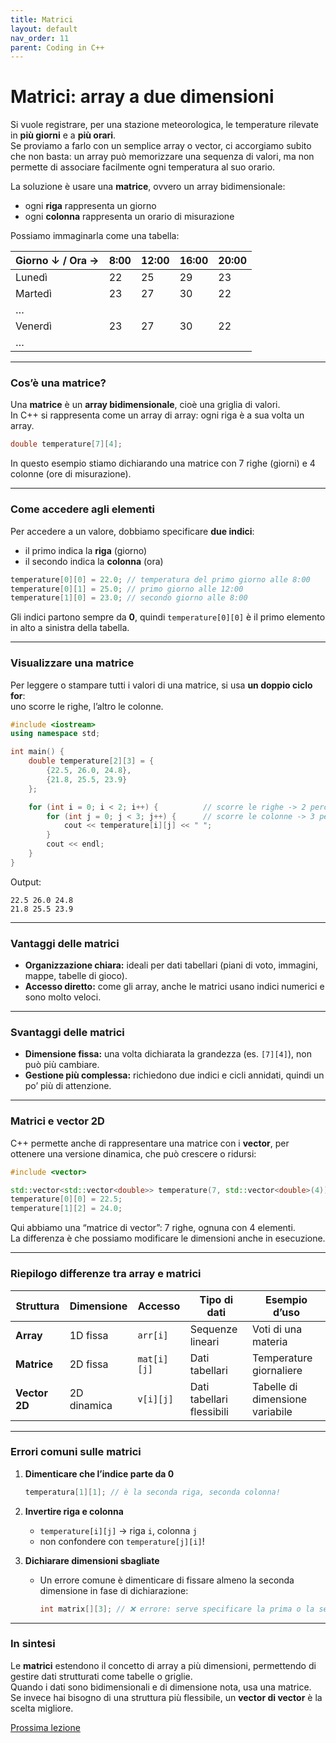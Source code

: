 ```yaml
---
title: Matrici
layout: default
nav_order: 11
parent: Coding in C++
---
```



# Matrici: array a due dimensioni

Si vuole registrare, per una stazione meteorologica, le temperature rilevate in **più giorni** e a **più orari**.  
Se proviamo a farlo con un semplice array o vector, ci accorgiamo subito che non basta: un array può memorizzare una sequenza di valori, ma non permette di associare facilmente ogni temperatura al suo orario.

La soluzione è usare una **matrice**, ovvero un array bidimensionale:  
- ogni **riga** rappresenta un giorno  
- ogni **colonna** rappresenta un orario di misurazione

Possiamo immaginarla come una tabella:

| Giorno ↓ / Ora → | 8:00 | 12:00 | 16:00 | 20:00 |
|------------------|------|-------|-------|-------|
| Lunedì           | 22   | 25    | 29    | 23    |
| Martedì          | 23   | 27    | 30    | 22    |
| …                |      |       |       |       |
| Venerdì          | 23   | 27    | 30    | 22    |
| …                |      |       |       |       |

---

### Cos’è una matrice?

Una **matrice** è un **array bidimensionale**, cioè una griglia di valori.  
In C++ si rappresenta come un array di array: ogni riga è a sua volta un array.

```cpp
double temperature[7][4];
```

In questo esempio stiamo dichiarando una matrice con 7 righe (giorni) e 4 colonne (ore di misurazione). 

---

### Come accedere agli elementi

Per accedere a un valore, dobbiamo specificare **due indici**:  
- il primo indica la **riga** (giorno)  
- il secondo indica la **colonna** (ora)

```cpp
temperature[0][0] = 22.0; // temperatura del primo giorno alle 8:00
temperature[0][1] = 25.0; // primo giorno alle 12:00
temperature[1][0] = 23.0; // secondo giorno alle 8:00
```

Gli indici partono sempre da **0**, quindi `temperature[0][0]` è il primo elemento in alto a sinistra della tabella.

---

### Visualizzare una matrice

Per leggere o stampare tutti i valori di una matrice, si usa **un doppio ciclo for**:  
uno scorre le righe, l’altro le colonne.

```cpp
#include <iostream>
using namespace std;

int main() {
    double temperature[2][3] = {
        {22.5, 26.0, 24.8},
        {21.8, 25.5, 23.9}
    };

    for (int i = 0; i < 2; i++) {          // scorre le righe -> 2 perchè abbiamo una matrice con 2 righe
        for (int j = 0; j < 3; j++) {      // scorre le colonne -> 3 perchè la matrice ha 3 colonne
            cout << temperature[i][j] << " ";
        }
        cout << endl;
    }
}
```

Output:

```
22.5 26.0 24.8
21.8 25.5 23.9
```

---

### Vantaggi delle matrici

- **Organizzazione chiara:** ideali per dati tabellari (piani di voto, immagini, mappe, tabelle di gioco).  
- **Accesso diretto:** come gli array, anche le matrici usano indici numerici e sono molto veloci.

---

### Svantaggi delle matrici

- **Dimensione fissa:** una volta dichiarata la grandezza (es. `[7][4]`), non può più cambiare.  
- **Gestione più complessa:** richiedono due indici e cicli annidati, quindi un po’ più di attenzione.

---

### Matrici e vector 2D

C++ permette anche di rappresentare una matrice con i **vector**, per ottenere una versione dinamica, che può crescere o ridursi:

```cpp
#include <vector>

std::vector<std::vector<double>> temperature(7, std::vector<double>(4));
temperature[0][0] = 22.5;
temperature[1][2] = 24.0;
```

Qui abbiamo una “matrice di vector”: 7 righe, ognuna con 4 elementi.  
La differenza è che possiamo modificare le dimensioni anche in esecuzione.

---

### Riepilogo differenze tra array e matrici

| Struttura | Dimensione | Accesso | Tipo di dati | Esempio d’uso |
|------------|-------------|---------|---------------|---------------|
| **Array**  | 1D fissa    | `arr[i]` | Sequenze lineari | Voti di una materia |
| **Matrice**| 2D fissa    | `mat[i][j]` | Dati tabellari | Temperature giornaliere |
| **Vector 2D** | 2D dinamica | `v[i][j]` | Dati tabellari flessibili | Tabelle di dimensione variabile |

---

### Errori comuni sulle matrici

1. **Dimenticare che l’indice parte da 0**
   ```cpp
   temperatura[1][1]; // è la seconda riga, seconda colonna!
   ```

2. **Invertire riga e colonna**
   - `temperature[i][j]` → riga `i`, colonna `j`
   - non confondere con `temperature[j][i]`!

3. **Dichiarare dimensioni sbagliate**
   - Un errore comune è dimenticare di fissare almeno la seconda dimensione in fase di dichiarazione:
     ```cpp
     int matrix[][3]; // ❌ errore: serve specificare la prima o la seconda dimensione
     ```

---

### In sintesi

Le **matrici** estendono il concetto di array a più dimensioni, permettendo di gestire dati strutturati come tabelle o griglie.  
Quando i dati sono bidimensionali e di dimensione nota, usa una matrice.  
Se invece hai bisogno di una struttura più flessibile, un **vector di vector** è la scelta migliore.

[Prossima lezione](10-algoritmi)